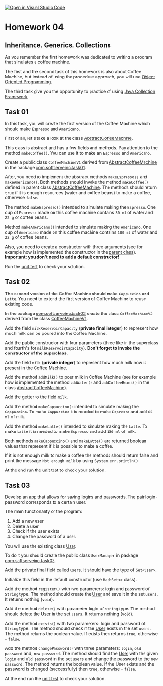 [![Open in Visual Studio Code](https://classroom.github.com/assets/open-in-vscode-f059dc9a6f8d3a56e377f745f24479a46679e63a5d9fe6f495e02850cd0d8118.svg)](https://classroom.github.com/online_ide?assignment_repo_id=6772818&assignment_repo_type=AssignmentRepo)
# Homework 04

## Inheritance. Generics. Collections
As you remember [the first homework](https://github.com/java-basic-tutorial/homework01) was dedicated to writing a program that simulates a coffee machine.

The first and the second task of this homework is also about Coffee Machine, but instead of using the procedure approach, you will use [Object Oriented Programming](https://docs.oracle.com/javase/tutorial/java/concepts/).

The third task give you the opportunity to practice of using [Java Collection Framework]().

## Task 01

In this task, you will create the first version of the Coffee Machine which should make `Espresso` and `Americano`.

First of all, let's take a look at the class [AbstractCoffeeMachine](src/main/java/com/softserveinc/task01/AbstractCoffeeMachine.java).

This class is abstract and has a few fields and methods. 
Pay attention to the method `makeCoffee()`. You can use it to make an `Espresso` and `Americano`.

Create a public class `CoffeeMachineV1` derived from [AbstractCoffeeMachine](src/main/java/com/softserveinc/task01/AbstractCoffeeMachine.java)
in the package [com.softserveinc.task01](src/main/java/com/softserveinc/task01).

After, you need to implement the abstract methods `makeEspresso()` and `makeAmericano()`. 
Both methods should invoke the method `makeCoffee()` defined in parent class [AbstractCoffeeMachine](src/main/java/com/softserveinc/task01/AbstractCoffeeMachine.java).
The methods should return `true` if it is enough resources (water and coffee beans) to make a coffee, otherwise `false`.

The method `makeEspresso()` intended to simulate making the `Espresso`.
One cup of `Espresso` made on this coffee machine contains `30 ml` of water and `22 g` of coffee beans.

Method `makeAmericano()` intended to simulate making the `Americano`.
One cup of `Americano` made on this coffee machine contains `100 ml` of water and `22 g` of coffee beans.

Also, you need to create a constructor with three arguments (see for example how is implemented the constructor in the [parent class](src/main/java/com/softserveinc/task01/AbstractCoffeeMachine.java)). 
**Important: you don't need to add a default constructor!**

Run the [unit test](src/test/java/com/softserveinc/task01/CoffeeMachineV1Test.java) to check your solution. 

## Task 02

The second version of the Coffee Machine should make `Cappuccino` and `Latte`.
You need to extend the first version of Coffee Machine to reuse existing code.

In the package [com.softserveinc.task02](src/main/java/com/softserveinc/task02) create the class `CoffeeMachineV2` derived from the class [CoffeeMachineV1](src/main/java/com/softserveinc/task01/CoffeeMachineV1.java).
 
Add the field `milkReservoirCapacity` (**private final integer**) to represent how much milk can be poured into the Coffee Machine.

Add the public constructor with four parameters (three like in the superclass and fourth's for `milkReservoirCapacity`).
**Don't forget to invoke the constructor of the superclass**. 

Add the field `milk` (**private integer**) to represent how much milk now is present in the Coffee Machine.

Add the method `addMilk()` to pour milk in Coffee Machine (see for example how is implemented the method `addWater()` 
and `addCoffeeBeans()` in the class [AbstractCoffeeMachine](src/main/java/com/softserveinc/task01/AbstractCoffeeMachine.java)).

Add the getter to the field `milk`.

Add the method `makeCappuccino()` intended to simulate making the `Cappuccino`.
To make `Cappuccino` it is needed to make `Espresso` and add `85 ml` of milk.

Add the method `makeLatte()` intended to simulate making the `Latte`.
To make `Latte` it is needed to make `Espresso` and add `150 ml` of milk.

Both methods `makeCappuccino()` and `makeLatte()` are returned boolean values that represent if it is possible to make 
a coffee.

If it is not enough milk to make a coffee the methods should return false and print the message `Not enough milk` 
by using `System.err.println()`

At the end run the [unit test](src/test/java/com/softserveinc/task02/CoffeeMachineV2Test.java) to check your solution. 

## Task 03

Develop an app that allows for saving logins and passwords. 
The pair login-password corresponds to a certain user.

The main functionality of the program:
1. Add a new user
2. Delete a user
3. Check if the user exists
4. Change the password of a user.

You will use the existing class [User](src/main/java/com/softserveinc/task03/User.java).
 
To do it you should create the public class `UserManager` in package [com.softserveinc.task03](src/main/java/com/softserveinc/task03).

Add the private final field called `users`. It should have the type of `Set<User>`.

Initialize this field in the default constructor (use `HashSet<>` class).

Add the method `register()` with two parameters: login and password of `String` type.
The method should create the [User](src/main/java/com/softserveinc/task03/User.java) and save it in the set `users`.
It returns nothing (`void`).

Add the method `delete()` with parameter login of `String` type.
The method should delete the [User](src/main/java/com/softserveinc/task03/User.java) in the set `users`.
It returns nothing (`void`).

Add the method `exists()` with two parameters: login and password of `String` type.
The method should check if the [User](src/main/java/com/softserveinc/task03/User.java) exists in the set `users`. 
The method returns the boolean value.
If exists then returns `true`, otherwise - `false`.

Add the method `changePassword()` with three parameters: `login`, `old password` and, `new password`.
The method should find the [User](src/main/java/com/softserveinc/task03/User.java) with the given `login` and `old password` in the set `users` and change the password to
 the `new password`.
The method returns the boolean value.
If the [User](src/main/java/com/softserveinc/task03/User.java) exists and the password is changed (successfully) then `true`, otherwise - `false`.

At the end run the [unit test](src/test/java/com/softserveinc/task03/UserManagerTest.java) to check your solution. 
